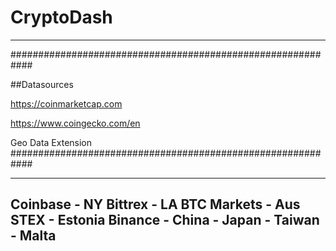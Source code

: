 # CryptoDash
---------------------

############################################################

##Datasources

https://coinmarketcap.com 

https://www.coingecko.com/en

Geo Data Extension
############################################################

---------------------
Coinbase - NY
Bittrex - LA
BTC Markets - Aus
STEX - Estonia
Binance - China - Japan - Taiwan - Malta
---------------------